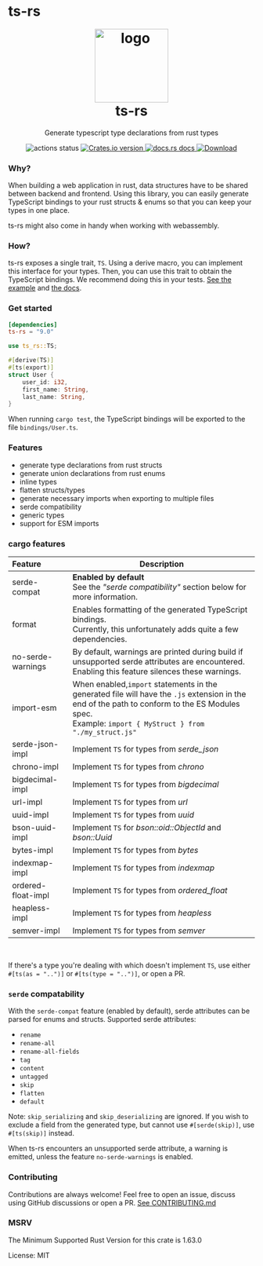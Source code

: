 # ts-rs

<h1 align="center" style="padding-top: 0; margin-top: 0;">
<img width="150px" src="https://raw.githubusercontent.com/Aleph-Alpha/ts-rs/main/logo.png" alt="logo">
<br/>
ts-rs
</h1>
<p align="center">
Generate typescript type declarations from rust types
</p>

<div align="center">
<!-- Github Actions -->
<img src="https://img.shields.io/github/actions/workflow/status/Aleph-Alpha/ts-rs/test.yml?branch=main" alt="actions status" />
<a href="https://crates.io/crates/ts-rs">
<img src="https://img.shields.io/crates/v/ts-rs.svg?style=flat-square"
alt="Crates.io version" />
</a>
<a href="https://docs.rs/ts-rs">
<img src="https://img.shields.io/badge/docs-latest-blue.svg?style=flat-square"
alt="docs.rs docs" />
</a>
<a href="https://crates.io/crates/ts-rs">
<img src="https://img.shields.io/crates/d/ts-rs.svg?style=flat-square"
alt="Download" />
</a>
</div>

### Why?
When building a web application in rust, data structures have to be shared between backend and frontend.
Using this library, you can easily generate TypeScript bindings to your rust structs & enums so that you can keep your
types in one place.

ts-rs might also come in handy when working with webassembly.

### How?
ts-rs exposes a single trait, `TS`. Using a derive macro, you can implement this interface for your types.
Then, you can use this trait to obtain the TypeScript bindings.
We recommend doing this in your tests.
[See the example](https://github.com/Aleph-Alpha/ts-rs/blob/main/example/src/lib.rs) and [the docs](https://docs.rs/ts-rs/latest/ts_rs/).

### Get started
```toml
[dependencies]
ts-rs = "9.0"
```

```rust
use ts_rs::TS;

#[derive(TS)]
#[ts(export)]
struct User {
    user_id: i32,
    first_name: String,
    last_name: String,
}
```
When running `cargo test`, the TypeScript bindings will be exported to the file `bindings/User.ts`.

### Features
- generate type declarations from rust structs
- generate union declarations from rust enums
- inline types
- flatten structs/types
- generate necessary imports when exporting to multiple files
- serde compatibility
- generic types
- support for ESM imports

### cargo features
| **Feature**        | **Description**                                                                                                                                                                                           |
|:-------------------|-----------------------------------------------------------------------------------------------------------------------------------------------------------------------------------------------------------|
| serde-compat       | **Enabled by default** <br/>See the *"serde compatibility"* section below for more information.                                                                                                           |
| format             | Enables formatting of the generated TypeScript bindings. <br/>Currently, this unfortunately adds quite a few dependencies.                                                                                |
| no-serde-warnings  | By default, warnings are printed during build if unsupported serde attributes are encountered. <br/>Enabling this feature silences these warnings.                                                        |
| import-esm         | When enabled,`import` statements in the generated file will have the `.js` extension in the end of the path to conform to the ES Modules spec. <br/> Example: `import { MyStruct } from "./my_struct.js"` |
| serde-json-impl    | Implement `TS` for types from *serde_json*                                                                                                                                                                |
| chrono-impl        | Implement `TS` for types from *chrono*                                                                                                                                                                    |
| bigdecimal-impl    | Implement `TS` for types from *bigdecimal*                                                                                                                                                                |
| url-impl           | Implement `TS` for types from *url*                                                                                                                                                                       |
| uuid-impl          | Implement `TS` for types from *uuid*
| bson-uuid-impl     | Implement `TS` for *bson::oid::ObjectId* and *bson::Uuid*                                                                                                                                                 |
| bytes-impl         | Implement `TS` for types from *bytes*                                                                                                                                                                     |
| indexmap-impl      | Implement `TS` for types from *indexmap*                                                                                                                                                                  |
| ordered-float-impl | Implement `TS` for types from *ordered_float*                                                                                                                                                             |
| heapless-impl      | Implement `TS` for types from *heapless*                                                                                                                                                                  |
| semver-impl        | Implement `TS` for types from *semver*                                                                                                                                                                    |

<br/>

If there's a type you're dealing with which doesn't implement `TS`, use either
`#[ts(as = "..")]` or `#[ts(type = "..")]`, or open a PR.

### `serde` compatability
With the `serde-compat` feature (enabled by default), serde attributes can be parsed for enums and structs.
Supported serde attributes:
- `rename`
- `rename-all`
- `rename-all-fields`
- `tag`
- `content`
- `untagged`
- `skip`
- `flatten`
- `default`

Note: `skip_serializing` and `skip_deserializing` are ignored. If you wish to exclude a field
from the generated type, but cannot use `#[serde(skip)]`, use `#[ts(skip)]` instead.

When ts-rs encounters an unsupported serde attribute, a warning is emitted, unless the feature `no-serde-warnings` is enabled.

### Contributing
Contributions are always welcome!
Feel free to open an issue, discuss using GitHub discussions or open a PR.
[See CONTRIBUTING.md](https://github.com/Aleph-Alpha/ts-rs/blob/main/CONTRIBUTING.md)

### MSRV
The Minimum Supported Rust Version for this crate is 1.63.0

License: MIT
